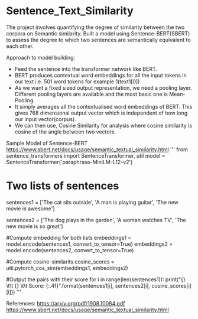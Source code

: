 # Sentence_Text_Similarity
The project involves quantifying the degree of similarity between the two corpora on Semantic similarity.
Built a model using Sentence-BERT(SBERT) to assess the degree to which two sentences are semantically equivalent to each other.

Approach to model building:
- Feed the sentence into the transformer network like BERT.
- BERT produces contextual word embeddings for all the input tokens in our text i.e. 501 word tokens for example 1(text1[0])
- As we want a fixed sized output representation, we need a pooling layer. Different pooling layers are available and the most basic one is Mean-Pooling.
- It simply averages all the contextualised word embeddings of BERT. This gives 768 dimensional output vector which is independent of how long our input vector(corpus).
- We can then use, Cosine Similarity for analysis where cosine similarity is cosine of the angle between two vectors.

Sample Model of Sentence-BERT https://www.sbert.net/docs/usage/semantic_textual_similarity.html
'''
from sentence_transformers import SentenceTransformer, util
model = SentenceTransformer('paraphrase-MiniLM-L12-v2')

# Two lists of sentences
sentences1 = ['The cat sits outside',
             'A man is playing guitar',
             'The new movie is awesome']

sentences2 = ['The dog plays in the garden',
              'A woman watches TV',
              'The new movie is so great']

#Compute embedding for both lists
embeddings1 = model.encode(sentences1, convert_to_tensor=True)
embeddings2 = model.encode(sentences2, convert_to_tensor=True)

#Compute cosine-similarits
cosine_scores = util.pytorch_cos_sim(embeddings1, embeddings2)

#Output the pairs with their score
for i in range(len(sentences1)):
    print("{} \t\t {} \t\t Score: {:.4f}".format(sentences1[i], sentences2[i], cosine_scores[i][i]))
'''


References: 
https://arxiv.org/pdf/1908.10084.pdf
https://www.sbert.net/docs/usage/semantic_textual_similarity.html
